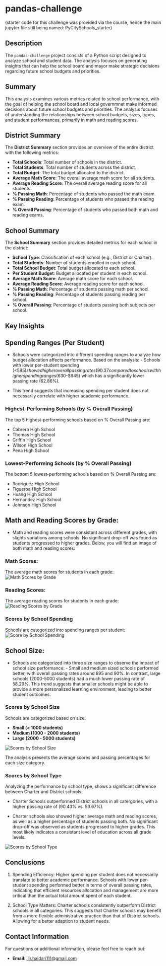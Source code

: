 # pandas-challenge
(starter code for this challenge was provided via the course, hence the main jupyter file still being named: PyCitySchools_starter)

## Description
The `pandas-challenge` project consists of a Python script designed to analyze school and student data. The analysis focuses on generating insights that can help the school board and mayor make strategic decisions regarding future school budgets and priorities.

## Summary
This analysis examines various metrics related to school performance, with the goal of helping the school board and local governmnet make informed decisions about future school budgets and priorities. The analysis focuses of understanding the relationships between school budgets, sizes, types, and student performances, primarily in math and reading scores.

## District Summary
The **District Summary** section provides an overview of the entire district with the following metrics:
- **Total Schools**: Total number of schools in the district.
- **Total Students**: Total number of students across the district.
- **Total Budget**: The total budget allocated to the district.
- **Average Math Score**: The overall average math score for all students.
- **Average Reading Score**: The overall average reading score for all students.
- **% Passing Math**: Percentage of students who passed the math exam.
- **% Passing Reading**: Percentage of students who passed the reading exam.
- **% Overall Passing**: Percentage of students who passed both math and reading exams.

## School Summary
The **School Summary** section provides detailed metrics for each school in the district:
- **School Type**: Classification of each school (e.g., District or Charter).
- **Total Students**: Number of students enrolled in each school.
- **Total School Budget**: Total budget allocated to each school.
- **Per Student Budget**: Budget allocated per student in each school.
- **Average Math Score**: Average math score for each school.
- **Average Reading Score**: Average reading score for each school.
- **% Passing Math**: Percentage of students passing math per school.
- **% Passing Reading**: Percentage of students passing reading per school.
- **% Overall Passing**: Percentage of students passing both subjects per school.

## Key Insights
## Spending Ranges (Per Student)
- Schools were categorized into different spending ranges to analyze how budget allocation affects performance. Based on the analysis:
	  - Schools with lower per-student spending (<$585) showed higher overall passing rates (90.37%).
	     compared to schools with higher spending ranges ($630-$645) which has a significantly lower passing rate (62.86%).

- This trend suggests that increasing spending per student does not necessarily correlate with higher academic performance.

### Highest-Performing Schools (by % Overall Passing)
The top 5 highest-performing schools based on % Overall Passing are:
- Cabrera High School
- Thomas High School
- Griffin High School
- Wilson High School
- Pena High School
  
### Lowest-Performing Schools (by % Overall Passing)
The bottom 5 lowest-performing schools based on % Overall Passing are:
- Rodriguez High School
- Figueroa High School
- Huang High School
- Hernandez High School
- Johnson High School


## Math and Reading Scores by Grade:
- Math and reading scores were consistant across different grades, with slights variations among schools. No significant drop-off was found as students progressed to higher grades. Below, you will find an image of both math and reading scores:
  
### Math Scores:
The average math scores for students in each grade:
![Math Scores by Grade](PyCitySchools/Resources/math_scores_by_grade.png)

### Reading Scores:
The average reading scores for students in each grade:
![Reading Scores by Grade](PyCitySchools/Resources/reading_scores_by_grade.png)


### Scores by School Spending
Schools are categorized into spending ranges per student:
![Score by School Spending](PyCitySchools/Resources/scores_by_school_spending.png)

## School Size:
- Schools are categorized into three size ranges to observe the impact of school size performance:
	  - Small and medium sized schools performed better, with overall passing rates around 895 and 90%. In contrast, large schools (2000-5000 students) had a much lower passing rate of 58.29%. This trend suggests that smaller schools might be able to provide a more personalized learning environment, leading to better student outcomes.

### Scores by School Size
Schools are categorized based on size:
- **Small (< 1000 students)**
- **Medium (1000 - 2000 students)**
- **Large (2000 - 5000 students)**

![Scores by School Size](PyCitySchools/Resources/scores_by_school_size.png)

The analysis presents the average scores and passing percentages for each size category.

### Scores by School Type
Analyzing the performance by school type, shows a significant difference between Charter and District schools:

- Charter Schools outperformed District schools in all catergories, with a higher passing rate of (90.43% vs. 53.67%).

- Charter schools also showed higher average math and reading scores, as well as a higher percentage of students passing both. No significant drop-off was observed as students progressed to higher grades. This most likely indicates a consistant level of education across all grade levels.

![Scores by School Type](PyCitySchools/Resources/scores_by_school_type.png)

## Conclusions
1. Spending Efficiency: Higher spending per student does not necessarily translate to better academic performance. Schools with lower per-student spending performed better in terms of overall passing rates, indicating that efficient resources allocation and management are more critical than the actual total amount spent of each student.

2. School Type Matters: Charter schools consistently outperform District schools in all categories. This suggests that Charter schools may benefit from a more flexible administrative practice than that of District schools. Allowing for a better adaption to student needs.

## Contact Information
For questions or additional information, please feel free to reach out:

- **Email**: ilir.hajdari111@gmail.com


